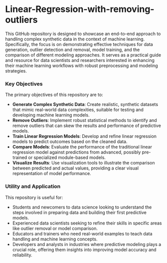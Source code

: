 # Linear-Regression-with-removing-outliers
This GitHub repository is designed to showcase an end-to-end approach to handling complex synthetic data in the context of machine learning. Specifically, the focus is on demonstrating effective techniques for data generation, outlier detection and removal, model training, and the comparison of different modeling approaches. It serves as a practical guide and resource for data scientists and researchers interested in enhancing their machine learning workflows with robust preprocessing and modeling strategies.

### Key Objectives
The primary objectives of this repository are to:
- **Generate Complex Synthetic Data**: Create realistic, synthetic datasets that mimic real-world data complexities, suitable for testing and developing machine learning models.
- **Remove Outliers**: Implement robust statistical methods to identify and remove outliers that can skew the results and performance of predictive models.
- **Train Linear Regression Models**: Develop and refine linear regression models to predict outcomes based on the cleaned data.
- **Compare Models**: Evaluate the performance of the traditional linear regression model against predictions from advanced, possibly pre-trained or specialized module-based models.
- **Visualize Results**: Use visualization tools to illustrate the comparison between predicted and actual values, providing a clear visual representation of model performance.

### Utility and Application
This repository is useful for:
- Students and newcomers to data science looking to understand the steps involved in preparing data and building their first predictive models.
- Experienced data scientists seeking to refine their skills in specific areas like outlier removal or model comparison.
- Educators and trainers who need real-world examples to teach data handling and machine learning concepts.
- Developers and analysts in industries where predictive modeling plays a crucial role, offering them insights into improving model accuracy and reliability.
